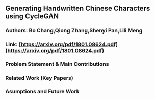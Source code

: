 ## Generating Handwritten Chinese Characters using CycleGAN
### Authors: Bo Chang,Qiong Zhang,Shenyi Pan,Lili Meng
### Link: [https://arxiv.org/pdf/1801.08624.pdf](https://arxiv.org/pdf/1801.08624.pdf)

### Problem Statement & Main Contributions


### Related Work (Key Papers)


### Asumptions and Future Work
